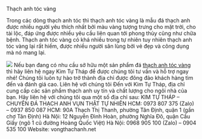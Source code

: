 Thạch anh tóc vàng


Trong các dòng thạch anh tóc thì thạch anh tóc vàng là mẫu đá thạch anh được nhiều người yêu thích nhất bởi màu vàng tượng trưng cho mặt trời, cho tài lộc, đáp ứng được nhiều yêu cầu liên quan tới phong thủy cũng như chữa bệnh. Thạch anh tóc vàng có khá nhiều trong tự nhiên tuy nhiên thạch anh tóc vàng lại rất hiếm, được nhiều người săn lùng bởi vẻ đẹp và công dụng mà nó mang lại.

![](https://vongthachanh.net/wp-content/uploads/2019/10/vong-da-thach-anh-toc-vang-hcm-hn.jpg)
Nếu bạn đang có nhu cầu sở hữu một sản phẩm đá [thạch anh tóc vàng](https://vongthachanh.net/thach-anh-toc-vang-co-gia-bao-nhieu-tren-thi-truong/) thì hãy liên hệ ngay Kim Tự Tháp để được chúng tôi tư vấn và hỗ trợ ngay nhé! Chúng tôi luôn tự hào trở thành địa chỉ được đông đảo khách hàng tìm đến và đánh giá cao.
Liên hệ với chúng tôi
Đến với Kim Tự Tháp, địa chỉ cung cấp các sản phẩm thạch anh uy tín và chất lượng cho ngôi nhà của bạn.
Hãy liên hệ với chúng tôi qua một số địa chỉ sau:
KIM TỰ THÁP – CHUYÊN ĐÁ THẠCH ANH VỤN THẬT TỰ NHIÊN
HCM: 0973 807 375 (Zalo) – 0937 850 087
HCM: 90A Thạch Thị Thanh, phường Tân Định, quận 1 (gần chợ Tân Định)
Hà Nội: 12 Nguyễn Đình Hoàn, phường Nghĩa Đô, quận Cầu Giấy (ngõ 1 cũ đường Hoàng Quốc Việt)
Hà Nội: 0968 905 100 (Zalo) – 0904 535 100
Website: vongthachanh.net

